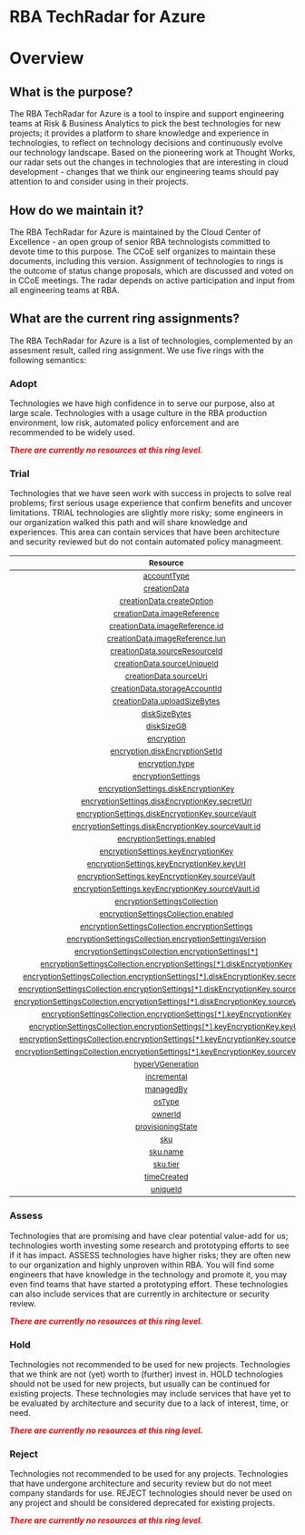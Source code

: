 
RBA TechRadar for Azure
=======================

# Overview

## What is the purpose?


The RBA TechRadar for Azure is a tool to inspire and support engineering teams at Risk & Business Analytics to pick the best technologies for new projects; it provides a platform to share knowledge and experience in technologies, to reflect on technology decisions and continuously evolve our technology landscape.  Based on the pioneering work at Thought Works, our radar sets out the changes in technologies that are interesting in cloud development - changes that we think our engineering teams should pay attention to and consider using in their projects.
## How do we maintain it?


The RBA TechRadar for Azure is maintained by the Cloud Center of Excellence - an open group of senior RBA technologists committed to devote time to this purpose.  The CCoE self organizes to maintain these documents, including this version.  Assignment of technologies to rings is the outcome of status change proposals, which are discussed and voted on in CCoE meetings.  The radar depends on active participation and input from all engineering teams at RBA.
## What are the current ring assignments?


The RBA TechRadar for Azure is a list of technologies, complemented by an assesment result, called ring assignment.  We use five rings with the following semantics:
### Adopt


Technologies we have high confidence in to serve our purpose, also at large scale.  Technologies with a usage culture in the RBA production environment, low risk, automated policy enforcement and are recommended to be widely used.  
  
***<font color="red"> There are currently no resources at this ring level. </font>***
### Trial


Technologies that we have seen work with success in projects to solve real problems;  first serious usage experience that confirm benefits and uncover limitations.  TRIAL technologies are slightly more risky; some engineers in our organization walked this path and will share knowledge and experiences.  This area can contain services that have been architecture and security reviewed but do not contain automated policy managmeent.  

|<sub>Resource</sub>|<sub>Description</sub>|<sub>Type</sub>|<sub>Status</sub>|
| :---: | :---: | :---: | :---: |
|<sub>[accountType](https://github.com/openrba/python-azure-techradar/tree/master/Microsoft.Compute/snapshots/accountType)</sub>|<sub>UNKNOWN</sub>|<sub>UNKNOWN</sub>|<sub>TRIAL</sub>|
|<sub>[creationData](https://github.com/openrba/python-azure-techradar/tree/master/Microsoft.Compute/snapshots/creationData)</sub>|<sub>UNKNOWN</sub>|<sub>UNKNOWN</sub>|<sub>TRIAL</sub>|
|<sub>[creationData.createOption](https://github.com/openrba/python-azure-techradar/tree/master/Microsoft.Compute/snapshots/creationData.createOption)</sub>|<sub>UNKNOWN</sub>|<sub>UNKNOWN</sub>|<sub>TRIAL</sub>|
|<sub>[creationData.imageReference](https://github.com/openrba/python-azure-techradar/tree/master/Microsoft.Compute/snapshots/creationData.imageReference)</sub>|<sub>UNKNOWN</sub>|<sub>UNKNOWN</sub>|<sub>TRIAL</sub>|
|<sub>[creationData.imageReference.id](https://github.com/openrba/python-azure-techradar/tree/master/Microsoft.Compute/snapshots/creationData.imageReference.id)</sub>|<sub>UNKNOWN</sub>|<sub>UNKNOWN</sub>|<sub>TRIAL</sub>|
|<sub>[creationData.imageReference.lun](https://github.com/openrba/python-azure-techradar/tree/master/Microsoft.Compute/snapshots/creationData.imageReference.lun)</sub>|<sub>UNKNOWN</sub>|<sub>UNKNOWN</sub>|<sub>TRIAL</sub>|
|<sub>[creationData.sourceResourceId](https://github.com/openrba/python-azure-techradar/tree/master/Microsoft.Compute/snapshots/creationData.sourceResourceId)</sub>|<sub>UNKNOWN</sub>|<sub>UNKNOWN</sub>|<sub>TRIAL</sub>|
|<sub>[creationData.sourceUniqueId](https://github.com/openrba/python-azure-techradar/tree/master/Microsoft.Compute/snapshots/creationData.sourceUniqueId)</sub>|<sub>UNKNOWN</sub>|<sub>UNKNOWN</sub>|<sub>TRIAL</sub>|
|<sub>[creationData.sourceUri](https://github.com/openrba/python-azure-techradar/tree/master/Microsoft.Compute/snapshots/creationData.sourceUri)</sub>|<sub>UNKNOWN</sub>|<sub>UNKNOWN</sub>|<sub>TRIAL</sub>|
|<sub>[creationData.storageAccountId](https://github.com/openrba/python-azure-techradar/tree/master/Microsoft.Compute/snapshots/creationData.storageAccountId)</sub>|<sub>UNKNOWN</sub>|<sub>UNKNOWN</sub>|<sub>TRIAL</sub>|
|<sub>[creationData.uploadSizeBytes](https://github.com/openrba/python-azure-techradar/tree/master/Microsoft.Compute/snapshots/creationData.uploadSizeBytes)</sub>|<sub>UNKNOWN</sub>|<sub>UNKNOWN</sub>|<sub>TRIAL</sub>|
|<sub>[diskSizeBytes](https://github.com/openrba/python-azure-techradar/tree/master/Microsoft.Compute/snapshots/diskSizeBytes)</sub>|<sub>UNKNOWN</sub>|<sub>UNKNOWN</sub>|<sub>TRIAL</sub>|
|<sub>[diskSizeGB](https://github.com/openrba/python-azure-techradar/tree/master/Microsoft.Compute/snapshots/diskSizeGB)</sub>|<sub>UNKNOWN</sub>|<sub>UNKNOWN</sub>|<sub>TRIAL</sub>|
|<sub>[encryption](https://github.com/openrba/python-azure-techradar/tree/master/Microsoft.Compute/snapshots/encryption)</sub>|<sub>UNKNOWN</sub>|<sub>UNKNOWN</sub>|<sub>TRIAL</sub>|
|<sub>[encryption.diskEncryptionSetId](https://github.com/openrba/python-azure-techradar/tree/master/Microsoft.Compute/snapshots/encryption.diskEncryptionSetId)</sub>|<sub>UNKNOWN</sub>|<sub>UNKNOWN</sub>|<sub>TRIAL</sub>|
|<sub>[encryption.type](https://github.com/openrba/python-azure-techradar/tree/master/Microsoft.Compute/snapshots/encryption.type)</sub>|<sub>UNKNOWN</sub>|<sub>UNKNOWN</sub>|<sub>TRIAL</sub>|
|<sub>[encryptionSettings](https://github.com/openrba/python-azure-techradar/tree/master/Microsoft.Compute/snapshots/encryptionSettings)</sub>|<sub>UNKNOWN</sub>|<sub>UNKNOWN</sub>|<sub>TRIAL</sub>|
|<sub>[encryptionSettings.diskEncryptionKey](https://github.com/openrba/python-azure-techradar/tree/master/Microsoft.Compute/snapshots/encryptionSettings.diskEncryptionKey)</sub>|<sub>UNKNOWN</sub>|<sub>UNKNOWN</sub>|<sub>TRIAL</sub>|
|<sub>[encryptionSettings.diskEncryptionKey.secretUrl](https://github.com/openrba/python-azure-techradar/tree/master/Microsoft.Compute/snapshots/encryptionSettings.diskEncryptionKey.secretUrl)</sub>|<sub>UNKNOWN</sub>|<sub>UNKNOWN</sub>|<sub>TRIAL</sub>|
|<sub>[encryptionSettings.diskEncryptionKey.sourceVault](https://github.com/openrba/python-azure-techradar/tree/master/Microsoft.Compute/snapshots/encryptionSettings.diskEncryptionKey.sourceVault)</sub>|<sub>UNKNOWN</sub>|<sub>UNKNOWN</sub>|<sub>TRIAL</sub>|
|<sub>[encryptionSettings.diskEncryptionKey.sourceVault.id](https://github.com/openrba/python-azure-techradar/tree/master/Microsoft.Compute/snapshots/encryptionSettings.diskEncryptionKey.sourceVault.id)</sub>|<sub>UNKNOWN</sub>|<sub>UNKNOWN</sub>|<sub>TRIAL</sub>|
|<sub>[encryptionSettings.enabled](https://github.com/openrba/python-azure-techradar/tree/master/Microsoft.Compute/snapshots/encryptionSettings.enabled)</sub>|<sub>UNKNOWN</sub>|<sub>UNKNOWN</sub>|<sub>TRIAL</sub>|
|<sub>[encryptionSettings.keyEncryptionKey](https://github.com/openrba/python-azure-techradar/tree/master/Microsoft.Compute/snapshots/encryptionSettings.keyEncryptionKey)</sub>|<sub>UNKNOWN</sub>|<sub>UNKNOWN</sub>|<sub>TRIAL</sub>|
|<sub>[encryptionSettings.keyEncryptionKey.keyUrl](https://github.com/openrba/python-azure-techradar/tree/master/Microsoft.Compute/snapshots/encryptionSettings.keyEncryptionKey.keyUrl)</sub>|<sub>UNKNOWN</sub>|<sub>UNKNOWN</sub>|<sub>TRIAL</sub>|
|<sub>[encryptionSettings.keyEncryptionKey.sourceVault](https://github.com/openrba/python-azure-techradar/tree/master/Microsoft.Compute/snapshots/encryptionSettings.keyEncryptionKey.sourceVault)</sub>|<sub>UNKNOWN</sub>|<sub>UNKNOWN</sub>|<sub>TRIAL</sub>|
|<sub>[encryptionSettings.keyEncryptionKey.sourceVault.id](https://github.com/openrba/python-azure-techradar/tree/master/Microsoft.Compute/snapshots/encryptionSettings.keyEncryptionKey.sourceVault.id)</sub>|<sub>UNKNOWN</sub>|<sub>UNKNOWN</sub>|<sub>TRIAL</sub>|
|<sub>[encryptionSettingsCollection](https://github.com/openrba/python-azure-techradar/tree/master/Microsoft.Compute/snapshots/encryptionSettingsCollection)</sub>|<sub>UNKNOWN</sub>|<sub>UNKNOWN</sub>|<sub>TRIAL</sub>|
|<sub>[encryptionSettingsCollection.enabled](https://github.com/openrba/python-azure-techradar/tree/master/Microsoft.Compute/snapshots/encryptionSettingsCollection.enabled)</sub>|<sub>UNKNOWN</sub>|<sub>UNKNOWN</sub>|<sub>TRIAL</sub>|
|<sub>[encryptionSettingsCollection.encryptionSettings](https://github.com/openrba/python-azure-techradar/tree/master/Microsoft.Compute/snapshots/encryptionSettingsCollection.encryptionSettings)</sub>|<sub>UNKNOWN</sub>|<sub>UNKNOWN</sub>|<sub>TRIAL</sub>|
|<sub>[encryptionSettingsCollection.encryptionSettingsVersion](https://github.com/openrba/python-azure-techradar/tree/master/Microsoft.Compute/snapshots/encryptionSettingsCollection.encryptionSettingsVersion)</sub>|<sub>UNKNOWN</sub>|<sub>UNKNOWN</sub>|<sub>TRIAL</sub>|
|<sub>[encryptionSettingsCollection.encryptionSettings[*]](https://github.com/openrba/python-azure-techradar/tree/master/Microsoft.Compute/snapshots/encryptionSettingsCollection.encryptionSettings[*])</sub>|<sub>UNKNOWN</sub>|<sub>UNKNOWN</sub>|<sub>TRIAL</sub>|
|<sub>[encryptionSettingsCollection.encryptionSettings[*].diskEncryptionKey](https://github.com/openrba/python-azure-techradar/tree/master/Microsoft.Compute/snapshots/encryptionSettingsCollection.encryptionSettings[*].diskEncryptionKey)</sub>|<sub>UNKNOWN</sub>|<sub>UNKNOWN</sub>|<sub>TRIAL</sub>|
|<sub>[encryptionSettingsCollection.encryptionSettings[*].diskEncryptionKey.secretUrl](https://github.com/openrba/python-azure-techradar/tree/master/Microsoft.Compute/snapshots/encryptionSettingsCollection.encryptionSettings[*].diskEncryptionKey.secretUrl)</sub>|<sub>UNKNOWN</sub>|<sub>UNKNOWN</sub>|<sub>TRIAL</sub>|
|<sub>[encryptionSettingsCollection.encryptionSettings[*].diskEncryptionKey.sourceVault](https://github.com/openrba/python-azure-techradar/tree/master/Microsoft.Compute/snapshots/encryptionSettingsCollection.encryptionSettings[*].diskEncryptionKey.sourceVault)</sub>|<sub>UNKNOWN</sub>|<sub>UNKNOWN</sub>|<sub>TRIAL</sub>|
|<sub>[encryptionSettingsCollection.encryptionSettings[*].diskEncryptionKey.sourceVault.id](https://github.com/openrba/python-azure-techradar/tree/master/Microsoft.Compute/snapshots/encryptionSettingsCollection.encryptionSettings[*].diskEncryptionKey.sourceVault.id)</sub>|<sub>UNKNOWN</sub>|<sub>UNKNOWN</sub>|<sub>TRIAL</sub>|
|<sub>[encryptionSettingsCollection.encryptionSettings[*].keyEncryptionKey](https://github.com/openrba/python-azure-techradar/tree/master/Microsoft.Compute/snapshots/encryptionSettingsCollection.encryptionSettings[*].keyEncryptionKey)</sub>|<sub>UNKNOWN</sub>|<sub>UNKNOWN</sub>|<sub>TRIAL</sub>|
|<sub>[encryptionSettingsCollection.encryptionSettings[*].keyEncryptionKey.keyUrl](https://github.com/openrba/python-azure-techradar/tree/master/Microsoft.Compute/snapshots/encryptionSettingsCollection.encryptionSettings[*].keyEncryptionKey.keyUrl)</sub>|<sub>UNKNOWN</sub>|<sub>UNKNOWN</sub>|<sub>TRIAL</sub>|
|<sub>[encryptionSettingsCollection.encryptionSettings[*].keyEncryptionKey.sourceVault](https://github.com/openrba/python-azure-techradar/tree/master/Microsoft.Compute/snapshots/encryptionSettingsCollection.encryptionSettings[*].keyEncryptionKey.sourceVault)</sub>|<sub>UNKNOWN</sub>|<sub>UNKNOWN</sub>|<sub>TRIAL</sub>|
|<sub>[encryptionSettingsCollection.encryptionSettings[*].keyEncryptionKey.sourceVault.id](https://github.com/openrba/python-azure-techradar/tree/master/Microsoft.Compute/snapshots/encryptionSettingsCollection.encryptionSettings[*].keyEncryptionKey.sourceVault.id)</sub>|<sub>UNKNOWN</sub>|<sub>UNKNOWN</sub>|<sub>TRIAL</sub>|
|<sub>[hyperVGeneration](https://github.com/openrba/python-azure-techradar/tree/master/Microsoft.Compute/snapshots/hyperVGeneration)</sub>|<sub>UNKNOWN</sub>|<sub>UNKNOWN</sub>|<sub>TRIAL</sub>|
|<sub>[incremental](https://github.com/openrba/python-azure-techradar/tree/master/Microsoft.Compute/snapshots/incremental)</sub>|<sub>UNKNOWN</sub>|<sub>UNKNOWN</sub>|<sub>TRIAL</sub>|
|<sub>[managedBy](https://github.com/openrba/python-azure-techradar/tree/master/Microsoft.Compute/snapshots/managedBy)</sub>|<sub>UNKNOWN</sub>|<sub>UNKNOWN</sub>|<sub>TRIAL</sub>|
|<sub>[osType](https://github.com/openrba/python-azure-techradar/tree/master/Microsoft.Compute/snapshots/osType)</sub>|<sub>UNKNOWN</sub>|<sub>UNKNOWN</sub>|<sub>TRIAL</sub>|
|<sub>[ownerId](https://github.com/openrba/python-azure-techradar/tree/master/Microsoft.Compute/snapshots/ownerId)</sub>|<sub>UNKNOWN</sub>|<sub>UNKNOWN</sub>|<sub>TRIAL</sub>|
|<sub>[provisioningState](https://github.com/openrba/python-azure-techradar/tree/master/Microsoft.Compute/snapshots/provisioningState)</sub>|<sub>UNKNOWN</sub>|<sub>UNKNOWN</sub>|<sub>TRIAL</sub>|
|<sub>[sku](https://github.com/openrba/python-azure-techradar/tree/master/Microsoft.Compute/snapshots/sku)</sub>|<sub>UNKNOWN</sub>|<sub>UNKNOWN</sub>|<sub>TRIAL</sub>|
|<sub>[sku.name](https://github.com/openrba/python-azure-techradar/tree/master/Microsoft.Compute/snapshots/sku.name)</sub>|<sub>UNKNOWN</sub>|<sub>UNKNOWN</sub>|<sub>TRIAL</sub>|
|<sub>[sku.tier](https://github.com/openrba/python-azure-techradar/tree/master/Microsoft.Compute/snapshots/sku.tier)</sub>|<sub>UNKNOWN</sub>|<sub>UNKNOWN</sub>|<sub>TRIAL</sub>|
|<sub>[timeCreated](https://github.com/openrba/python-azure-techradar/tree/master/Microsoft.Compute/snapshots/timeCreated)</sub>|<sub>UNKNOWN</sub>|<sub>UNKNOWN</sub>|<sub>TRIAL</sub>|
|<sub>[uniqueId](https://github.com/openrba/python-azure-techradar/tree/master/Microsoft.Compute/snapshots/uniqueId)</sub>|<sub>UNKNOWN</sub>|<sub>UNKNOWN</sub>|<sub>TRIAL</sub>|

### Assess


Technologies that are promising and have clear potential value-add for us; technologies worth investing some research and prototyping efforts to see if it has impact.  ASSESS technologies have higher risks;  they are often new to our organization and highly unproven within RBA.  You will find some engineers that have knowledge in the technology and promote it, you may even find teams that have started a prototyping effort.  These technologies can also include services that are currently in architecture or security review.  
  
***<font color="red"> There are currently no resources at this ring level. </font>***
### Hold


Technologies not recommended to be used for new projects. Technologies that we think are not (yet) worth to (further) invest in.  HOLD technologies should not be used for new projects, but usually can be continued for existing projects.  These technologies may include services that have yet to be evaluated by architecture and security due to a lack of interest, time, or need.  
  
***<font color="red"> There are currently no resources at this ring level. </font>***
### Reject


Technologies not recommended to be used for any projects. Technologies that have undergone architecture and security review but do not meet company standards for use.  REJECT technologies should never be used on any project and should be considered deprecated for existing projects.  
  
***<font color="red"> There are currently no resources at this ring level. </font>***